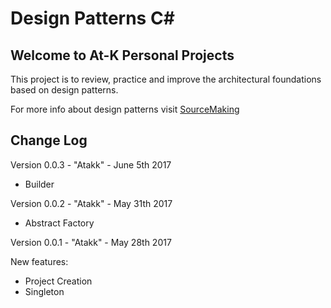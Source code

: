  Design Patterns C#
===================

Welcome to At-K Personal Projects
---------------------------------

This project is to review, practice and improve the architectural foundations based on design patterns.

For more info about design patterns visit [SourceMaking](https://sourcemaking.com/design_patterns)

Change Log
----------

Version 0.0.3 - "Atakk" - June 5th 2017

* Builder

Version 0.0.2 - "Atakk" - May 31th 2017

* Abstract Factory

Version 0.0.1 - "Atakk" - May 28th 2017

New features:

* Project Creation
* Singleton